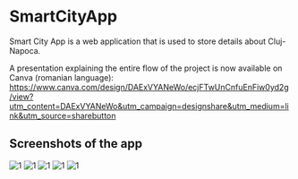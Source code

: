 # SmartCityApp
Smart City App is a web application that is used to store details about Cluj-Napoca.

A presentation explaining the entire flow of the project is now available on Canva (romanian language): https://www.canva.com/design/DAExVYANeWo/ecjFTwUnCnfuEnFiw0yd2g/view?utm_content=DAExVYANeWo&utm_campaign=designshare&utm_medium=link&utm_source=sharebutton

## Screenshots of the app
![1](https://i.pinimg.com/564x/28/ef/f3/28eff317c60027bdb26021fd921f0444.jpg)
![1](https://i.pinimg.com/564x/be/c0/fe/bec0fe7c2adcf4c393e720c1b9872a7b.jpg)
![1](https://i.pinimg.com/564x/23/b5/93/23b593ba5437a5334cfc67b749afab40.jpg)
![1](https://i.pinimg.com/564x/81/ad/0b/81ad0baaabf257024be4f0939681d076.jpg)
![1](https://i.pinimg.com/564x/28/0a/4e/280a4eb26a9ba901b59dfe8bcf0189a1.jpg)
